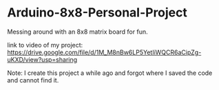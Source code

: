 # Arduino-8x8-Personal-Project
Messing around with an 8x8 matrix board for fun.

link to video of my project:
https://drive.google.com/file/d/1M_M8nBw6LP5YetIiWQCR6aCipZg-uKXD/view?usp=sharing

Note: I create this project a while ago and forgot where I saved the code and cannot find it. 
